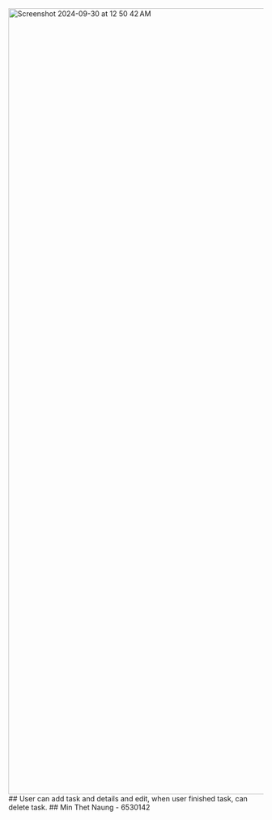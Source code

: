 <img width="1552" alt="Screenshot 2024-09-30 at 12 50 42 AM" src="https://github.com/user-attachments/assets/f5229fbf-3f67-460d-bcc9-21c89c483ba4">
## User can add task and details and edit, when user finished task, can delete task.
## Min Thet Naung - 6530142

